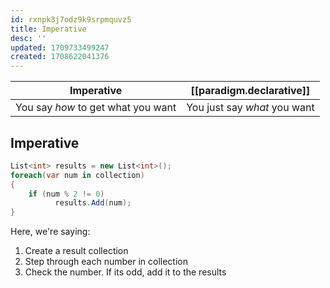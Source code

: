 ```yaml
---
id: rxnpk3j7odz9k9srpmquvz5
title: Imperative 
desc: ''
updated: 1709733499247
created: 1708622041376
---
```


| Imperative                         | [[paradigm.declarative]]                  |
|------------------------------------|------------------------------|
| You say *how* to get what you want | You just say *what* you want |

## Imperative

```csharp
List<int> results = new List<int>();
foreach(var num in collection)
{
    if (num % 2 != 0)
          results.Add(num);
}
```

Here, we're saying:

1. Create a result collection
2. Step through each number in collection
3. Check the number. If its odd, add it to the results

